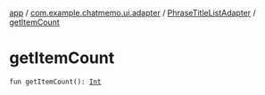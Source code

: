 [app](../../index.md) / [com.example.chatmemo.ui.adapter](../index.md) / [PhraseTitleListAdapter](index.md) / [getItemCount](./get-item-count.md)

# getItemCount

`fun getItemCount(): `[`Int`](https://kotlinlang.org/api/latest/jvm/stdlib/kotlin/-int/index.html)